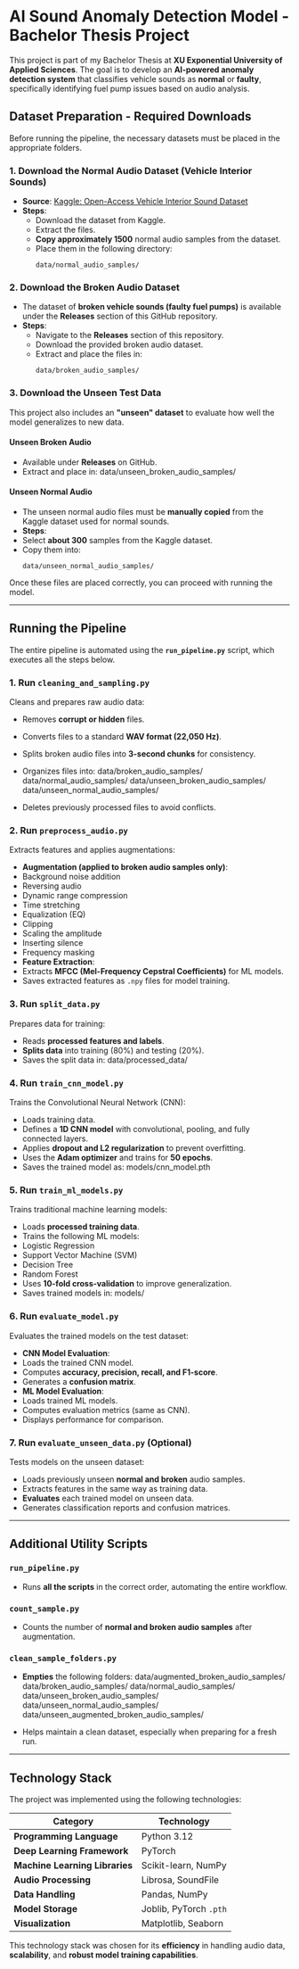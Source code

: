 # AI Sound Anomaly Detection Model - Bachelor Thesis Project

This project is part of my Bachelor Thesis at **XU Exponential University of Applied Sciences**. The goal is to develop an **AI-powered anomaly detection system** that classifies vehicle sounds as **normal** or **faulty**, specifically identifying fuel pump issues based on audio analysis.

## Dataset Preparation - Required Downloads

Before running the pipeline, the necessary datasets must be placed in the appropriate folders.

### 1. Download the Normal Audio Dataset (Vehicle Interior Sounds)
- **Source**: [Kaggle: Open-Access Vehicle Interior Sound Dataset](https://www.kaggle.com/datasets/omkarmb/dataset-open-access-vehicle-interior-sound-dataset)
- **Steps**:
  - Download the dataset from Kaggle.
  - Extract the files.
  - **Copy approximately 1500** normal audio samples from the dataset.
  - Place them in the following directory:
    ```
    data/normal_audio_samples/
    ```

### 2. Download the Broken Audio Dataset
- The dataset of **broken vehicle sounds (faulty fuel pumps)** is available under the **Releases** section of this GitHub repository.
- **Steps**:
  - Navigate to the **Releases** section of this repository.
  - Download the provided broken audio dataset.
  - Extract and place the files in:
    ```
    data/broken_audio_samples/
    ```

### 3. Download the Unseen Test Data
This project also includes an **"unseen" dataset** to evaluate how well the model generalizes to new data.

#### Unseen Broken Audio
- Available under **Releases** on GitHub.
- Extract and place in: 
data/unseen_broken_audio_samples/

#### Unseen Normal Audio
- The unseen normal audio files must be **manually copied** from the Kaggle dataset used for normal sounds.
- **Steps**:
- Select **about 300** samples from the Kaggle dataset.
- Copy them into:
  ```
  data/unseen_normal_audio_samples/
  ```

Once these files are placed correctly, you can proceed with running the model.

---

## Running the Pipeline

The entire pipeline is automated using the **`run_pipeline.py`** script, which executes all the steps below.

### 1. Run `cleaning_and_sampling.py`
Cleans and prepares raw audio data:
- Removes **corrupt or hidden** files.
- Converts files to a standard **WAV format (22,050 Hz)**.
- Splits broken audio files into **3-second chunks** for consistency.
- Organizes files into:
data/broken_audio_samples/ 
data/normal_audio_samples/ 
data/unseen_broken_audio_samples/ 
data/unseen_normal_audio_samples/

- Deletes previously processed files to avoid conflicts.

### 2. Run `preprocess_audio.py`
Extracts features and applies augmentations:
- **Augmentation (applied to broken audio samples only)**:
- Background noise addition
- Reversing audio
- Dynamic range compression
- Time stretching
- Equalization (EQ)
- Clipping
- Scaling the amplitude
- Inserting silence
- Frequency masking
- **Feature Extraction**:
- Extracts **MFCC (Mel-Frequency Cepstral Coefficients)** for ML models.
- Saves extracted features as `.npy` files for model training.

### 3. Run `split_data.py`
Prepares data for training:
- Reads **processed features and labels**.
- **Splits data** into training (80%) and testing (20%).
- Saves the split data in:
data/processed_data/


### 4. Run `train_cnn_model.py`
Trains the Convolutional Neural Network (CNN):
- Loads training data.
- Defines a **1D CNN model** with convolutional, pooling, and fully connected layers.
- Applies **dropout and L2 regularization** to prevent overfitting.
- Uses the **Adam optimizer** and trains for **50 epochs**.
- Saves the trained model as:
models/cnn_model.pth


### 5. Run `train_ml_models.py`
Trains traditional machine learning models:
- Loads **processed training data**.
- Trains the following ML models:
- Logistic Regression
- Support Vector Machine (SVM)
- Decision Tree
- Random Forest
- Uses **10-fold cross-validation** to improve generalization.
- Saves trained models in:
models/


### 6. Run `evaluate_model.py`
Evaluates the trained models on the test dataset:
- **CNN Model Evaluation**:
- Loads the trained CNN model.
- Computes **accuracy, precision, recall, and F1-score**.
- Generates a **confusion matrix**.
- **ML Model Evaluation**:
- Loads trained ML models.
- Computes evaluation metrics (same as CNN).
- Displays performance for comparison.

### 7. Run `evaluate_unseen_data.py` (Optional)
Tests models on the unseen dataset:
- Loads previously unseen **normal and broken** audio samples.
- Extracts features in the same way as training data.
- **Evaluates** each trained model on unseen data.
- Generates classification reports and confusion matrices.

---

## Additional Utility Scripts

### `run_pipeline.py`
- Runs **all the scripts** in the correct order, automating the entire workflow.

### `count_sample.py`
- Counts the number of **normal and broken audio samples** after augmentation.

### `clean_sample_folders.py`
- **Empties** the following folders:
data/augmented_broken_audio_samples/ 
data/broken_audio_samples/ 
data/normal_audio_samples/ 
data/unseen_broken_audio_samples/ 
data/unseen_normal_audio_samples/ 
data/unseen_augmented_broken_audio_samples/

- Helps maintain a clean dataset, especially when preparing for a fresh run.

---

## Technology Stack

The project was implemented using the following technologies:

| **Category** | **Technology** |
|-------------|--------------|
| **Programming Language** | Python 3.12 |
| **Deep Learning Framework** | PyTorch |
| **Machine Learning Libraries** | Scikit-learn, NumPy |
| **Audio Processing** | Librosa, SoundFile |
| **Data Handling** | Pandas, NumPy |
| **Model Storage** | Joblib, PyTorch `.pth` |
| **Visualization** | Matplotlib, Seaborn |

This technology stack was chosen for its **efficiency** in handling audio data, **scalability**, and **robust model training capabilities**.
